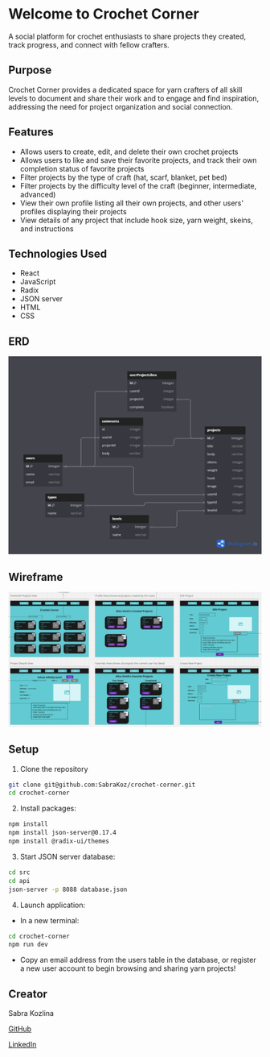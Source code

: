 # Welcome to Crochet Corner

A social platform for crochet enthusiasts to share projects they created, track progress, and connect with fellow crafters.

## Purpose

Crochet Corner provides a dedicated space for yarn crafters of all skill levels to document and share their work and to engage and find inspiration, addressing the need for project organization and social connection. 

## Features

* Allows users to create, edit, and delete their own crochet projects
* Allows users to like and save their favorite projects, and track their own completion status of favorite projects
* Filter projects by the type of craft (hat, scarf, blanket, pet bed)
* Filter projects by the difficulty level of the craft (beginner, intermediate, advanced)
* View their own profile listing all their own projects, and other users' profiles displaying their projects
* View details of any project that include hook size, yarn weight, skeins, and instructions

## Technologies Used

* React
* JavaScript
* Radix
* JSON server
* HTML
* CSS

## ERD
<img src="./images/Crochet Corner ERD 2.png">

## Wireframe 
<img src="./images/crochet-corner-wireframe.png">

## Setup
1. Clone the repository
```sh
git clone git@github.com:SabraKoz/crochet-corner.git
cd crochet-corner
```
2. Install packages:
```sh
npm install
npm install json-server@0.17.4
npm install @radix-ui/themes
```
3. Start JSON server database:
```sh
cd src
cd api
json-server -p 8088 database.json
```
4. Launch application:
* In a new terminal: 
```sh
cd crochet-corner
npm run dev
```
* Copy an email address from the users table in the database, or register a new user account to begin browsing and sharing yarn projects!

## Creator

Sabra Kozlina 

[GitHub](https://github.com/SabraKoz)

[LinkedIn](https://www.linkedin.com/in/sabra-kozlina)
